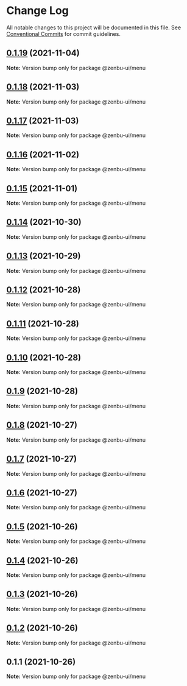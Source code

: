 # Change Log

All notable changes to this project will be documented in this file.
See [Conventional Commits](https://conventionalcommits.org) for commit guidelines.

## [0.1.19](https://github.com/KodepandaID/zenbu-ui/compare/@zenbu-ui/menu@0.1.18...@zenbu-ui/menu@0.1.19) (2021-11-04)

**Note:** Version bump only for package @zenbu-ui/menu





## [0.1.18](https://github.com/KodepandaID/zenbu-ui/compare/@zenbu-ui/menu@0.1.17...@zenbu-ui/menu@0.1.18) (2021-11-03)

**Note:** Version bump only for package @zenbu-ui/menu





## [0.1.17](https://github.com/KodepandaID/zenbu-ui/compare/@zenbu-ui/menu@0.1.16...@zenbu-ui/menu@0.1.17) (2021-11-03)

**Note:** Version bump only for package @zenbu-ui/menu





## [0.1.16](https://github.com/KodepandaID/zenbu-ui/compare/@zenbu-ui/menu@0.1.15...@zenbu-ui/menu@0.1.16) (2021-11-02)

**Note:** Version bump only for package @zenbu-ui/menu





## [0.1.15](https://github.com/KodepandaID/zenbu-ui/compare/@zenbu-ui/menu@0.1.14...@zenbu-ui/menu@0.1.15) (2021-11-01)

**Note:** Version bump only for package @zenbu-ui/menu





## [0.1.14](https://github.com/KodepandaID/zenbu-ui/compare/@zenbu-ui/menu@0.1.13...@zenbu-ui/menu@0.1.14) (2021-10-30)

**Note:** Version bump only for package @zenbu-ui/menu





## [0.1.13](https://github.com/KodepandaID/zenbu-ui/compare/@zenbu-ui/menu@0.1.12...@zenbu-ui/menu@0.1.13) (2021-10-29)

**Note:** Version bump only for package @zenbu-ui/menu





## [0.1.12](https://github.com/KodepandaID/zenbu-ui/compare/@zenbu-ui/menu@0.1.11...@zenbu-ui/menu@0.1.12) (2021-10-28)

**Note:** Version bump only for package @zenbu-ui/menu





## [0.1.11](https://github.com/KodepandaID/zenbu-ui/compare/@zenbu-ui/menu@0.1.10...@zenbu-ui/menu@0.1.11) (2021-10-28)

**Note:** Version bump only for package @zenbu-ui/menu





## [0.1.10](https://github.com/KodepandaID/zenbu-ui/compare/@zenbu-ui/menu@0.1.9...@zenbu-ui/menu@0.1.10) (2021-10-28)

**Note:** Version bump only for package @zenbu-ui/menu





## [0.1.9](https://github.com/KodepandaID/zenbu-ui/compare/@zenbu-ui/menu@0.1.8...@zenbu-ui/menu@0.1.9) (2021-10-28)

**Note:** Version bump only for package @zenbu-ui/menu





## [0.1.8](https://github.com/KodepandaID/zenbu-ui/compare/@zenbu-ui/menu@0.1.7...@zenbu-ui/menu@0.1.8) (2021-10-27)

**Note:** Version bump only for package @zenbu-ui/menu





## [0.1.7](https://github.com/KodepandaID/zenbu-ui/compare/@zenbu-ui/menu@0.1.6...@zenbu-ui/menu@0.1.7) (2021-10-27)

**Note:** Version bump only for package @zenbu-ui/menu





## [0.1.6](https://github.com/KodepandaID/zenbu-ui/compare/@zenbu-ui/menu@0.1.5...@zenbu-ui/menu@0.1.6) (2021-10-27)

**Note:** Version bump only for package @zenbu-ui/menu





## [0.1.5](https://github.com/KodepandaID/zenbu-ui/compare/@zenbu-ui/menu@0.1.4...@zenbu-ui/menu@0.1.5) (2021-10-26)

**Note:** Version bump only for package @zenbu-ui/menu





## [0.1.4](https://github.com/KodepandaID/zenbu-ui/compare/@zenbu-ui/menu@0.1.3...@zenbu-ui/menu@0.1.4) (2021-10-26)

**Note:** Version bump only for package @zenbu-ui/menu





## [0.1.3](https://github.com/KodepandaID/zenbu-ui/compare/@zenbu-ui/menu@0.1.2...@zenbu-ui/menu@0.1.3) (2021-10-26)

**Note:** Version bump only for package @zenbu-ui/menu





## [0.1.2](https://github.com/KodepandaID/zenbu-ui/compare/@zenbu-ui/menu@0.1.1...@zenbu-ui/menu@0.1.2) (2021-10-26)

**Note:** Version bump only for package @zenbu-ui/menu





## 0.1.1 (2021-10-26)

**Note:** Version bump only for package @zenbu-ui/menu
